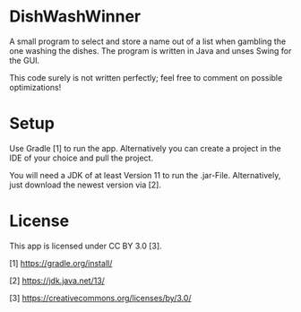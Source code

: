 # DishWashWinner
A small program to select and store a name out of a list when gambling the one washing the dishes. The program is written in Java and unses Swing for the GUI. 

This code surely is not written perfectly; feel free to comment on possible optimizations!

# Setup
Use Gradle [1] to run the app. 
Alternatively you can create a project in the IDE of your choice and pull the project.

You will need a JDK of at least Version 11 to run the .jar-File.
Alternatively, just download the newest version via [2]. 

# License
This app is licensed under CC BY 3.0 [3].

[1] https://gradle.org/install/

[2] https://jdk.java.net/13/

[3] https://creativecommons.org/licenses/by/3.0/


